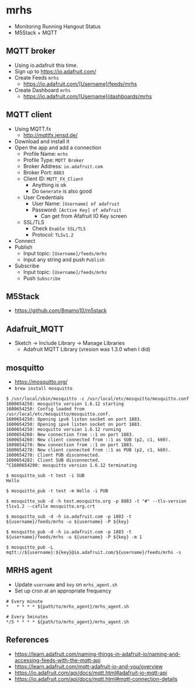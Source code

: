 # mrhs
- Monitoring Running Hangout Status
- M5Stack + MQTT

## MQTT broker
- Using io.adafruit this time.
- Sign up to https://io.adafruit.com/
- Create Feeds `mrhs`
  - https://io.adafruit.com/[Username]/feeds/mrhs
- Create Dashboard `mrhs`
  - https://io.adafruit.com/[Username]/dashboards/mrhs

## MQTT client
- Using MQTT.fx
  - http://mqttfx.jensd.de/
- Download and install it
- Open the app and add a connection
  - Profile Name: `mrhs`
  - Profile Type: `MQTT Broker`
  - Broker Address: `io.adafruit.com`
  - Broker Port: `8883`
  - Client ID: `MQTT_FX_Client`
    - Anything is ok
    - Do `Generate` is also good
  - User Credentials
    - User Name: `[Username] of adafruit`
    - Password: `[Active Key] of adafruit`
      - Can get from Afafruit IO Key screen
  - SSL/TLS
    - Check `Enable SSL/TLS`
    - Protocol: `TLSv1.2`
- Connect
- Publish
  - Input topic: `[Username]/feeds/mrhs`
  - Input any string and push `Publish`
- Subscribe
  - Input topic: `[Username]/feeds/mrhs`
  - Push `Subscribe`

## M5Stack
- https://github.com/8mamo10/m5stack

## Adafruit_MQTT
- Sketch -> Include Library -> Manage Libraries
  - Adafruit MQTT Library (vresion was 1.3.0 when I did)

## mosquitto
- https://mosquitto.org/
- `brew install mosquitto`
```
$ /usr/local/sbin/mosquitto -c /usr/local/etc/mosquitto/mosquitto.conf
1600654250: mosquitto version 1.6.12 starting
1600654250: Config loaded from /usr/local/etc/mosquitto/mosquitto.conf.
1600654250: Opening ipv6 listen socket on port 1883.
1600654250: Opening ipv4 listen socket on port 1883.
1600654250: mosquitto version 1.6.12 running
1600654260: New connection from ::1 on port 1883.
1600654260: New client connected from ::1 as SUB (p2, c1, k60).
1600654278: New connection from ::1 on port 1883.
1600654278: New client connected from ::1 as PUB (p2, c1, k60).
1600654278: Client PUB disconnected.
1600654282: Client SUB disconnected.
^C1600654290: mosquitto version 1.6.12 terminating
```

```
$ mosquitto_sub -t test -i SUB
Hello
```

```
$ mosquitto_pub -t test -m Hello -i PUB
```

```
$ mosquitto_sub -d -h test.mosquitto.org -p 8883 -t "#" --tls-version tlsv1.2 --cafile mosquitto.org.crt
```

```
$ mosquitto_sub -d -h io.adafruit.com -p 1883 -t ${username}/feeds/mrhs -u ${username} -P ${key}
```

```
$ mosquitto_pub -d -h io.adafruit.com -p 1883 -t ${username}/feeds/mrhs -u ${username} -P ${key} -m 1
```

```
$ mosquitto_pub -L mqtt://${username}:${key}@io.adafruit.com/${username}/feeds/mrhs -s
```

## MRHS agent
- Update `username` and `key` on `mrhs_agent.sh`
- Set up cron at an appropriate frequency

```
# Every minute
*   * * * * ${path/to/mrhs_agent}/mrhs_agent.sh

# Every 5minutes
*/5 * * * * ${path/to/mrhs_agent}/mrhs_agent.sh
```

## References
- https://learn.adafruit.com/naming-things-in-adafruit-io/naming-and-accessing-feeds-with-the-mqtt-api
- https://learn.adafruit.com/mqtt-adafruit-io-and-you/overview
- https://io.adafruit.com/api/docs/mqtt.html#adafruit-io-mqtt-api
- https://io.adafruit.com/api/docs/mqtt.html#mqtt-connection-details

